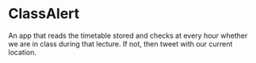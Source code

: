 # ClassAlert
An app that reads the timetable stored and checks at every hour whether we are in class during that lecture. If not, then tweet with our current location.
